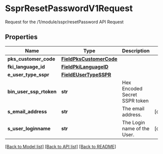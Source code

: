 # SsprResetPasswordV1Request

Request for the /1/module/sspr/resetPassword API Request
## Properties
Name | Type | Description | Notes
------------ | ------------- | ------------- | -------------
**pks_customer_code** | [**FieldPksCustomerCode**](FieldPksCustomerCode.md) |  | 
**fki_language_id** | [**FieldPkiLanguageID**](FieldPkiLanguageID.md) |  | 
**e_user_type_sspr** | [**FieldEUserTypeSSPR**](FieldEUserTypeSSPR.md) |  | 
**bin_user_ssp_rtoken** | **str** | Hex Encoded Secret SSPR token | 
**s_email_address** | **str** | The email address. | [optional] 
**s_user_loginname** | **str** | The Login name of the User. | [optional] 

[[Back to Model list]](../README.md#documentation-for-models) [[Back to API list]](../README.md#documentation-for-api-endpoints) [[Back to README]](../README.md)


